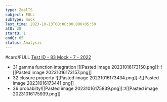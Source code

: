 ```yaml
---
type: ZealTS
subject: FULL
subType: mock
last_time: 2023-10-13T00:00:00.000+05:30
atQ: 28
startQ: 1
endQ: 65
status: Analysis
---
```

#card/FULL
[Test ID - 83 Mock - 7 - 2022](https://uxkhzfstdjcborfuyyknhkhbyfnskrywvveioufkbjkupomnptjwvhbavkysuhi.vercel.app/solution.html?testId=61ea88a0270ed80fc0b71076&test_id=23)
- 31 gamma function integration ![[Pasted image 20231016173150.png]]::![[Pasted image 20231016173157.png]] <!--SR:!2023-11-02,4,270-->
- 32 closure property ![[Pasted image 20231016173434.png]]::![[Pasted image 20231016173441.png]] <!--SR:!2023-11-03,4,272-->
- 36 probabilty![[Pasted image 20231016175839.png]]::![[Pasted image 20231016175939.png]] <!--SR:!2023-11-03,4,272-->


